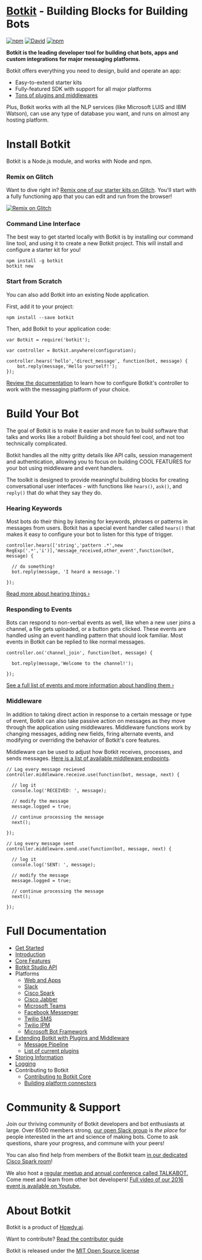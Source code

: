 # [Botkit](https://botkit.ai) - Building Blocks for Building Bots

[![npm](https://img.shields.io/npm/v/botkit.svg)](https://www.npmjs.com/package/botkit)
[![David](https://img.shields.io/david/howdyai/botkit.svg)](https://david-dm.org/howdyai/botkit)
[![npm](https://img.shields.io/npm/l/botkit.svg)](https://spdx.org/licenses/MIT)

**Botkit is the leading developer tool for building chat bots, apps and custom integrations for major messaging platforms.**

Botkit offers everything you need to design, build and operate an app:

* Easy-to-extend starter kits
* Fully-featured SDK with support for all major platforms
* [Tons of plugins and middlewares](https://botkit.ai/docs/readme-middlewares.html)

Plus, Botkit works with all the NLP services (like Microsoft LUIS and IBM Watson), can use any type of database you want, and runs on almost any hosting platform.

# Install Botkit
Botkit is a Node.js module, and works with Node and npm.

### **Remix on Glitch**

Want to dive right in? [Remix one of our starter kits on Glitch](https://glitch.com/botkit). You'll start with a fully functioning app that you can edit and run from the browser!

 [![Remix on Glitch](https://botkit.ai/docs/glitch.png)](https://glitch.com/botkit)


### **Command Line Interface**

The best way to get started locally with Botkit is by installing our command line tool, and using it to create a new Botkit project. This will install and configure a starter kit for you!

```
npm install -g botkit
botkit new
```

### **Start from Scratch**

You can also add Botkit into an existing Node application.

First, add it to your project:

```
npm install --save botkit
```

Then, add Botkit to your application code:

```
var Botkit = require('botkit');

var controller = Botkit.anywhere(configuration);

controller.hears('hello','direct_message', function(bot, message) {
    bot.reply(message,'Hello yourself!');
});
```

[Review the documentation](https://botkit.ai/docs/) to learn how to configure Botkit's controller to work with the messaging platform of your choice.

# Build Your Bot

The goal of Botkit is to make it easier and more fun to build software that talks and works like a robot! Building a bot should feel cool, and not too technically complicated.

Botkit handles all the nitty gritty details like
API calls, session management and authentication,
allowing you to focus on building COOL FEATURES for your
bot using middleware and event handlers.

The toolkit is designed to provide meaningful building blocks for creating conversational user interfaces - with functions like `hears()`, `ask()`, and `reply()` that do what they say they do.

### Hearing Keywords

Most bots do their thing by listening for keywords, phrases or patterns in messages from users. Botkit has a special event handler called `hears()` that makes it easy to configure your bot to listen for this type of trigger.

```
controller.hears(['string','pattern .*',new RegExp('.*','i')],'message_received,other_event',function(bot, message) {

  // do something!
  bot.reply(message, 'I heard a message.')

});
```

[Read more about hearing things &rsaquo;](https://botkit.ai/docs/core.html#matching-patterns-and-keywords-with-hears)

### Responding to Events

Bots can respond to non-verbal events as well, like when a new user joins a channel, a file gets uploaded, or a button gets clicked. These events are handled using an event handling pattern that should look familiar. Most events in Botkit can be replied to like normal messages.

```
controller.on('channel_join', function(bot, message) {

  bot.reply(message,'Welcome to the channel!');

});
```

[See a full list of events and more information about handling them &rsaquo;](https://botkit.ai/docs/core.html#receiving-messages-and-events)

### Middleware

In addition to taking direct action in response to a certain message or type of event, Botkit can also take passive action on messages as they move through the application using middlewares. Middleware functions work by changing messages, adding new fields, firing alternate events, and modifying or overriding the behavior of Botkit's core features.

Middleware can be used to adjust how Botkit receives, processes, and sends messages. [Here is a list of available middleware endpoints](https://botkit.ai/docs/readme-pipeline.html).

```
// Log every message recieved
controller.middleware.receive.use(function(bot, message, next) {

  // log it
  console.log('RECEIVED: ', message);

  // modify the message
  message.logged = true;

  // continue processing the message
  next();

});

// Log every message sent
controller.middleware.send.use(function(bot, message, next) {

  // log it
  console.log('SENT: ', message);

  // modify the message
  message.logged = true;

  // continue processing the message
  next();

});
```

# Full Documentation

* [Get Started](https://botkit.ai/getstarted.html)
* [Introduction](https://botkit.ai/docs/)
* [Core Features](https://botkit.ai/docs/core.html)
* [Botkit Studio API](https://botkit.ai/docs/readme-studio.html)
* Platforms
  * [Web and Apps](https://botkit.ai/docs/readme-web.html)
  * [Slack](https://botkit.ai/docs/readme-slack.html)
  * [Cisco Spark](https://botkit.ai/docs/readme-ciscospark.html)
  * [Cisco Jabber](https://botkit.ai/docs/readme-ciscojabber.html)
  * [Microsoft Teams](https://botkit.ai/docs/readme-teams.html)
  * [Facebook Messenger](https://botkit.ai/docs/readme-facebook.html)
  * [Twilio SMS](https://botkit.ai/docs/readme-twiliosms.html)
  * [Twilio IPM](https://botkit.ai/docs/readme-twilioipm.html)
  * [Microsoft Bot Framework](https://botkit.ai/docs/readme-botframework.html)
* [Extending Botkit with Plugins and Middleware](https://botkit.ai/docs/middleware.html)
  * [Message Pipeline](https://botkit.ai/docs/readme-pipeline.html)
  * [List of current plugins](https://botkit.ai/docs/readme-middlewares.html)
* [Storing Information](https://botkit.ai/docs/storage.html)
* [Logging](https://botkit.ai/docs/logging.html)
* Contributing to Botkit
  * [Contributing to Botkit Core](CONTRIBUTING.md)
  * [Building platform connectors](https://botkit.ai/docs/howto/build_connector.html)

# Community & Support

Join our thriving community of Botkit developers and bot enthusiasts at large.
Over 6500 members strong, [our open Slack group](https://community.botkit.ai) is
_the place_ for people interested in the art and science of making bots.
Come to ask questions, share your progress, and commune with your peers!

You can also find help from members of the Botkit team [in our dedicated Cisco Spark room](https://eurl.io/#SyNZuomKx)!

We also host a [regular meetup and annual conference called TALKABOT.](https://talkabot.ai)
Come meet and learn from other bot developers! [Full video of our 2016 event is available on Youtube.](https://www.youtube.com/playlist?list=PLD3JNfKLDs7WsEHSal2cfwG0Fex7A6aok)

# About Botkit

Botkit is a product of [Howdy.ai](https://howdy.ai).

Want to contribute? [Read the contributor guide](CONTRIBUTING.md)

Botkit is released under the [MIT Open Source license](LICENSE.md)
